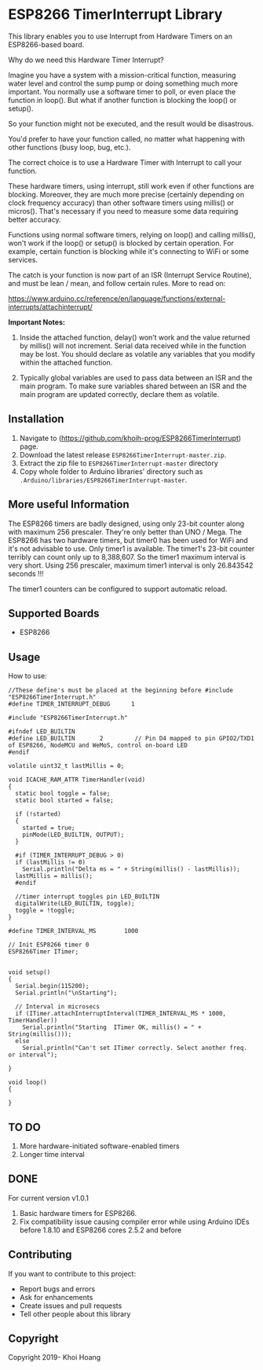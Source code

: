 # ESP8266 TimerInterrupt Library

This library enables you to use Interrupt from Hardware Timers on an ESP8266-based board.

Why do we need this Hardware Timer Interrupt?

Imagine you have a system with a mission-critical function, measuring water level and control the sump pump or doing something much more important. You normally use a software timer to poll, or even place the function in loop(). But what if another function is blocking the loop() or setup().

So your function might not be executed, and the result would be disastrous.

You'd prefer to have your function called, no matter what happening with other functions (busy loop, bug, etc.).

The correct choice is to use a Hardware Timer with Interrupt to call your function.

These hardware timers, using interrupt, still work even if other functions are blocking. Moreover, they are much more precise (certainly depending on clock frequency accuracy) than other software timers using millis() or micros(). That's necessary if you need to measure some data requiring better accuracy.

Functions using normal software timers, relying on loop() and calling millis(), won't work if the loop() or setup() is blocked by certain operation. For example, certain function is blocking while it's connecting to WiFi or some services.

The catch is your function is now part of an ISR (Interrupt Service Routine), and must be lean / mean, and follow certain rules. More to read on:

https://www.arduino.cc/reference/en/language/functions/external-interrupts/attachinterrupt/

**Important Notes:**
1. Inside the attached function, delay() won’t work and the value returned by millis() will not increment. Serial data received while in the function may be lost. You should declare as volatile any variables that you modify within the attached function.

2. Typically global variables are used to pass data between an ISR and the main program. To make sure variables shared between an ISR and the main program are updated correctly, declare them as volatile.

## Installation
1. Navigate to (https://github.com/khoih-prog/ESP8266TimerInterrupt) page.
2. Download the latest release `ESP8266TimerInterrupt-master.zip`.
3. Extract the zip file to `ESP8266TimerInterrupt-master` directory 
4. Copy whole folder to Arduino libraries' directory such as `.Arduino/libraries/ESP8266TimerInterrupt-master`.

## More useful Information

The ESP8266 timers are badly designed, using only 23-bit counter along with maximum 256 prescaler. They're only better than UNO / Mega.
The ESP8266 has two hardware timers, but timer0 has been used for WiFi and it's not advisable to use. Only timer1 is available.
The timer1's 23-bit counter terribly can count only up to 8,388,607. So the timer1 maximum interval is very short.
Using 256 prescaler, maximum timer1 interval is only 26.843542 seconds !!!

The timer1 counters can be configured to support automatic reload.

## Supported Boards

- ESP8266

## Usage

How to use:

```
//These define's must be placed at the beginning before #include "ESP8266TimerInterrupt.h"
#define TIMER_INTERRUPT_DEBUG      1

#include "ESP8266TimerInterrupt.h"

#ifndef LED_BUILTIN
#define LED_BUILTIN       2         // Pin D4 mapped to pin GPIO2/TXD1 of ESP8266, NodeMCU and WeMoS, control on-board LED
#endif

volatile uint32_t lastMillis = 0;

void ICACHE_RAM_ATTR TimerHandler(void)
{
  static bool toggle = false;
  static bool started = false;

  if (!started)
  {
    started = true;
    pinMode(LED_BUILTIN, OUTPUT);
  }

  #if (TIMER_INTERRUPT_DEBUG > 0)
  if (lastMillis != 0)
    Serial.println("Delta ms = " + String(millis() - lastMillis));
  lastMillis = millis();
  #endif
  
  //timer interrupt toggles pin LED_BUILTIN
  digitalWrite(LED_BUILTIN, toggle);
  toggle = !toggle;
}

#define TIMER_INTERVAL_MS        1000 

// Init ESP8266 timer 0
ESP8266Timer ITimer;


void setup()
{
  Serial.begin(115200);
  Serial.println("\nStarting");
  
  // Interval in microsecs
  if (ITimer.attachInterruptInterval(TIMER_INTERVAL_MS * 1000, TimerHandler))
    Serial.println("Starting  ITimer OK, millis() = " + String(millis()));
  else
    Serial.println("Can't set ITimer correctly. Select another freq. or interval");

}

void loop()
{
  
}

```
## TO DO

1. More hardware-initiated software-enabled timers
2. Longer time interval


## DONE

For current version v1.0.1

1. Basic hardware timers for ESP8266.
2. Fix compatibility issue causing compiler error while using Arduino IDEs before 1.8.10 and ESP8266 cores 2.5.2 and before


## Contributing
If you want to contribute to this project:
- Report bugs and errors
- Ask for enhancements
- Create issues and pull requests
- Tell other people about this library

## Copyright
Copyright 2019- Khoi Hoang
